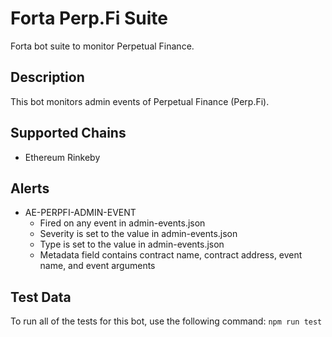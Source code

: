 # Forta Perp.Fi Suite

Forta bot suite to monitor Perpetual Finance.

## Description

This bot monitors admin events of Perpetual Finance (Perp.Fi).

## Supported Chains

- Ethereum Rinkeby

## Alerts

<!-- -->
- AE-PERPFI-ADMIN-EVENT
  - Fired on any event in admin-events.json
  - Severity is set to the value in admin-events.json
  - Type is set to the value in admin-events.json
  - Metadata field contains contract name, contract address, event name, and event arguments

## Test Data

To run all of the tests for this bot, use the following command: `npm run test`
